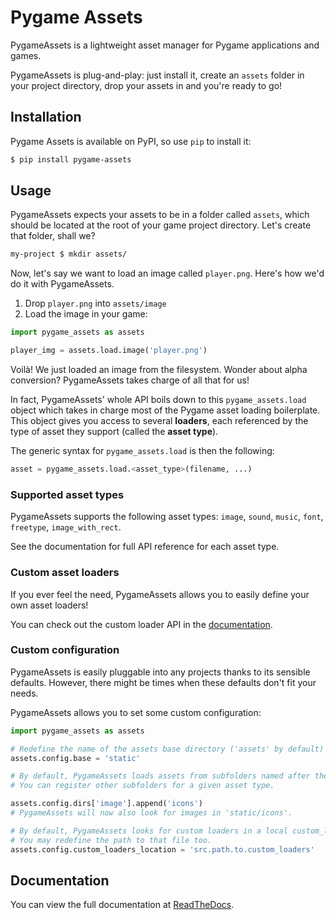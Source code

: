 # Pygame Assets

PygameAssets is a lightweight asset manager for Pygame applications and games.

PygameAssets is plug-and-play: just install it, create an `assets` folder in your project directory, drop your assets in and you're ready to go!

## Installation

Pygame Assets is available on PyPI, so use `pip` to install it:

```bash
$ pip install pygame-assets
```

## Usage

PygameAssets expects your assets to be in a folder called `assets`, which should be located at the root of your game project directory. Let's create that folder, shall we?

```sh
my-project $ mkdir assets/
```

Now, let's say we want to load an image called `player.png`. Here's how we'd do it with PygameAssets.


1. Drop `player.png` into `assets/image`
2. Load the image in your game:
```python
import pygame_assets as assets

player_img = assets.load.image('player.png')
```

Voilà! We just loaded an image from the filesystem. Wonder about alpha conversion? PygameAssets takes charge of all that for us!

In fact, PygameAssets' whole API boils down to this `pygame_assets.load` object which takes in charge most of the Pygame asset loading boilerplate. This object gives you access to several **loaders**, each referenced by the type of asset they support (called the **asset type**).

The generic syntax for `pygame_assets.load` is then the following:

```python
asset = pygame_assets.load.<asset_type>(filename, ...)
```

### Supported asset types

PygameAssets supports the following asset types: `image`, `sound`, `music`, `font`, `freetype`, `image_with_rect`.

See the documentation for full API reference for each asset type.

### Custom asset loaders

If you ever feel the need, PygameAssets allows you to easily define your own asset loaders!

You can check out the custom loader API in the [documentation](#documentation).

### Custom configuration

PygameAssets is easily pluggable into any projects thanks to its sensible defaults. However, there might be times when these defaults don't fit your needs.

PygameAssets allows you to set some custom configuration:

```python
import pygame_assets as assets

# Redefine the name of the assets base directory ('assets' by default)
assets.config.base = 'static'

# By default, PygameAssets loads assets from subfolders named after the asset type (in singular form).
# You can register other subfolders for a given asset type.

assets.config.dirs['image'].append('icons')
# PygameAssets will now also look for images in 'static/icons'.

# By default, PygameAssets looks for custom loaders in a local custom_loaders.py file.
# You may redefine the path to that file too.
assets.config.custom_loaders_location = 'src.path.to.custom_loaders'
```


## Documentation

You can view the full documentation at [ReadTheDocs](#).
